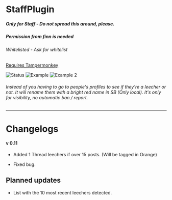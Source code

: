 # StaffPlugin
##### Only for Staff - Do not spread this around, please.
##### Permission from finn is needed
###### Whitelisted - Ask for whitelist

[Requires Tampermonkey](https://www.tampermonkey.net/)

![Status](https://i.imgur.com/xWVy10J.png)
![Example](https://i.imgur.com/Rog7JFM.png)
![Example 2](https://i.imgur.com/FemSFpd.png)

###### Instead of you having to go to people's profiles to see if they're a leecher or not. It will rename them with a bright red name in SB (Only local). It's only for visibility, no automatic ban / report.

***

# Changelogs

#### v 0.11

+ Added 1 Thread leechers if over 15 posts. (Will be tagged in Orange)

+ Fixed bug.

## Planned updates

+ List with the 10 most recent leechers detected.
